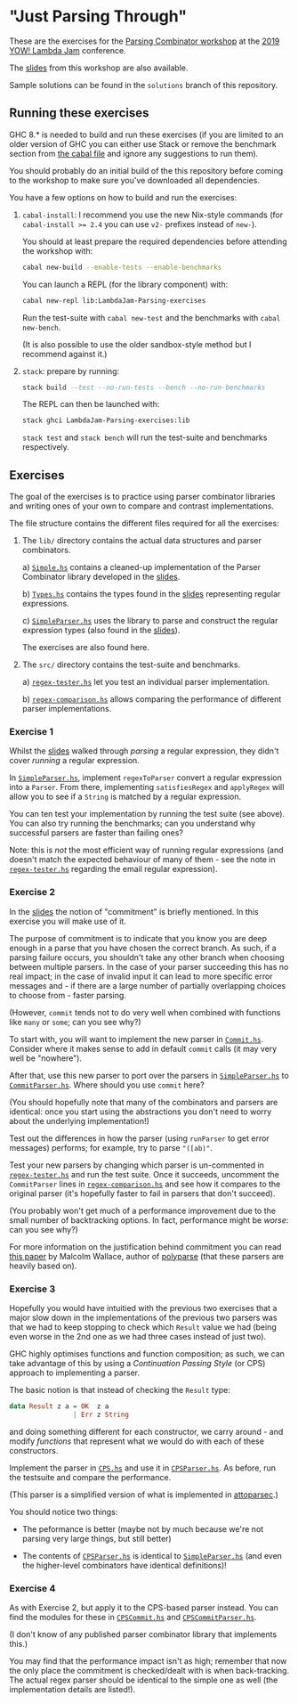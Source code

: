 "Just Parsing Through"
======================

These are the exercises for the [Parsing Combinator
workshop](https://lambdajam.yowconference.com.au/proposal/?id=9695) at
the [2019 YOW! Lambda Jam](https://confengine.com/yow-lambda-jam-2019)
conference.

The [slides] from this workshop are also available.

[slides]: https://github.com/ivan-m/LambdaJam-Parsing

Sample solutions can be found in the `solutions` branch of this
repository.

Running these exercises
-----------------------

GHC 8.* is needed to build and run these exercises (if you are limited
to an older version of GHC you can either use Stack or remove the
benchmark section from [the cabal
file](LambdaJam-Parsing-exercises.cabal) and ignore any suggestions to
run them).

You should probably do an initial build of the this repository before
coming to the workshop to make sure you've downloaded all
dependencies.

You have a few options on how to build and run the exercises:

1. `cabal-install`: I recommend you use the new Nix-style commands
   (for `cabal-install >= 2.4` you can use `v2-` prefixes instead of
   `new-`).

    You should at least prepare the required dependencies before
    attending the workshop with:

    ```bash
    cabal new-build --enable-tests --enable-benchmarks
    ```

    You can launch a REPL (for the library component) with:

    ```bash
    cabal new-repl lib:LambdaJam-Parsing-exercises
    ```

    Run the test-suite with `cabal new-test` and the benchmarks with
    `cabal new-bench`.

    (It is also possible to use the older sandbox-style method but I
    recommend against it.)

2. `stack`: prepare by running:

    ```haskell
    stack build --test --no-run-tests --bench --no-run-benchmarks
    ```

    The REPL can then be launched with:

    ```bash
    stack ghci LambdaJam-Parsing-exercises:lib
    ```

    `stack test` and `stack bench` will run the test-suite and
    benchmarks respectively.

Exercises
---------

The goal of the exercises is to practice using parser combinator
libraries and writing ones of your own to compare and contrast
implementations.

The file structure contains the different files required for all the
exercises:

1. The `lib/` directory contains the actual data structures and parser
   combinators.

    a) [`Simple.hs`](lib/Parsers/Simple.hs) contains a cleaned-up
       implementation of the Parser Combinator library developed in
       the [slides].

    b) [`Types.hs`](lib/Regex/Types.hs) contains the types found in
       the [slides] representing regular expressions.

    c) [`SimpleParser.hs`] uses the library to parse and construct the
       regular expression types (also found in the [slides]).

    The exercises are also found here.

2. The `src/` directory contains the test-suite and benchmarks.

    a) [`regex-tester.hs`] let you test an individual parser
       implementation.

    b) [`regex-comparison.hs`] allows comparing the performance of
       different parser implementations.

[`SimpleParser.hs`]: lib/Regex/SimpleParser.hs

[`regex-tester.hs`]: src/regex-tester.hs

[`regex-comparison.hs`]: src/regex-comparison.hs

### Exercise 1

Whilst the [slides] walked through _parsing_ a regular expression,
they didn't cover _running_ a regular expression.

In [`SimpleParser.hs`], implement `regexToParser` convert a regular
expression into a `Parser`.  From there, implementing `satisfiesRegex`
and `applyRegex` will allow you to see if a `String` is matched by a
regular expression.

You can ten test your implementation by running the test suite (see
above).  You can also try running the benchmarks; can you understand
why successful parsers are faster than failing ones?

Note: this is _not_ the most efficient way of running regular
expressions (and doesn't match the expected behaviour of many of
them - see the note in [`regex-tester.hs`] regarding the email regular
expression).

### Exercise 2

In the [slides] the notion of "commitment" is briefly mentioned.  In
this exercise you will make use of it.

The purpose of commitment is to indicate that you know you are deep
enough in a parse that you have chosen the correct branch.  As such,
if a parsing failure occurs, you shouldn't take any other branch when
choosing between multiple parsers.  In the case of your parser
succeeding this has no real impact; in the case of invalid input it
can lead to more specific error messages and - if there are a large
number of partially overlapping choices to choose from - faster
parsing.

(However, `commit` tends not to do very well when combined with
functions like `many` or `some`; can you see why?)

To start with, you will want to implement the new parser in
[`Commit.hs`](lib/Parsers/Commit.hs).  Consider where it makes sense
to add in default `commit` calls (it may very well be "nowhere").

After that, use this new parser to port over the parsers in
[`SimpleParser.hs`] to
[`CommitParser.hs`](lib/Regex/SommitParser.hs).  Where should you use
`commit` here?

(You should hopefully note that many of the combinators and parsers
are identical: once you start using the abstractions you don't need to
worry about the underlying implementation!)

Test out the differences in how the parser (using `runParser` to get
error messages) performs; for example, try to parse `"([ab)"`.

Test your new parsers by changing which parser is un-commented in
[`regex-tester.hs`] and run the test suite.  Once it succeeds,
uncomment the `CommitParser` lines in [`regex-comparison.hs`] and see
how it compares to the original parser (it's hopefully faster to fail
in parsers that don't succeed).

(You probably won't get much of a performance improvement due to the
small number of backtracking options.  In fact, performance might be
_worse_: can you see why?)

For more information on the justification behind commitment you can
read [this
paper](https://www.cs.york.ac.uk/plasma/publications/pdf/partialparse.pdf)
by Malcolm Wallace, author of
[polyparse](https://hackage.haskell.org/package/polyparse) (that these
parsers are heavily based on).

### Exercise 3

Hopefully you would have intuitied with the previous two exercises
that a major slow down in the implementations of the previous two
parsers was that we had to keep stopping to check which `Result` value
we had (being even worse in the 2nd one as we had three cases instead
of just two).

GHC highly optimises functions and function composition; as such, we
can take advantage of this by using a _Continuation Passing Style_ (or
CPS) approach to implementing a parser.

The basic notion is that instead of checking the `Result` type:

```haskell
data Result z a = OK  z a
                | Err z String
```

and doing something different for each constructor, we carry around -
and modify _functions_ that represent what we would do with each of
these constructors.

Implement the parser in [`CPS.hs`](lib/Parsers/Commit.hs) and use
it in [`CPSParser.hs`].  As before, run the
testsuite and compare the performance.

[`CPSParser.hs`]: lib/Regex/CPSParser.hs

(This parser is a simplified version of what is implemented in
[attoparsec](http://hackage.haskell.org/package/attoparsec).)

You should notice two things:

* The peformance is better (maybe not by much because we're not
  parsing very large things, but still better)

* The contents of [`CPSParser.hs`] is identical to [`SimpleParser.hs`]
  (and even the higher-level combinators have identical definitions)!

### Exercise 4

As with Exercise 2, but apply it to the CPS-based parser instead.  You
can find the modules for these in [`CPSCommit.hs`](lib/CPSCommit.hs)
and [`CPSCommitParser.hs`](lib/CPSParserCommit.hs).

(I don't know of any published parser combinator library that
implements this.)

You may find that the performance impact isn't as high; remember that
now the only place the commitment is checked/dealt with is when
back-tracking.  The actual regex parser should be identical to the
simple one as well (the implementation details are listed!).
